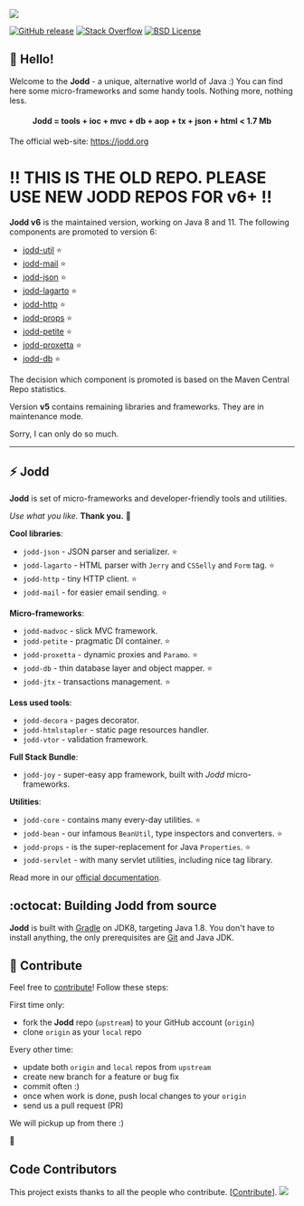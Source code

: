![](jodd-github-logo.png)
<br>

[![GitHub release](https://img.shields.io/github/release/oblac/jodd.svg)](https://jodd.org)
[![Stack Overflow](https://img.shields.io/badge/stack%20overflow-jodd-4183C4.svg)](https://stackoverflow.com/questions/tagged/jodd)
[![BSD License](https://img.shields.io/badge/license-BSD--2--Clause-blue.svg)](https://jodd.org/license.html)

## 👋 Hello!

Welcome to the **Jodd** - a unique, alternative world of Java :) You can find here some micro-frameworks and some handy tools. Nothing more, nothing less.

<h4 align="center">Jodd = tools + ioc + mvc + db + aop + tx + json + html < 1.7 Mb</h4>

The official web-site: https://jodd.org

# ‼️ THIS IS THE OLD REPO. PLEASE USE NEW JODD REPOS FOR v6+ ‼️

**Jodd v6** is the maintained version, working on Java 8 and 11. The following components are promoted to version 6:

+ [jodd-util](https://github.com/oblac/jodd-util) ⭐
+ [jodd-mail](https://github.com/oblac/jodd-mail) ⭐
+ [jodd-json](https://github.com/oblac/jodd-json) ⭐
+ [jodd-lagarto](https://github.com/oblac/jodd-lagarto) ⭐
+ [jodd-http](https://github.com/oblac/jodd-http) ⭐
+ [jodd-props](https://github.com/oblac/jodd-props) ⭐
+ [jodd-petite](https://github.com/oblac/jodd-petite) ⭐
+ [jodd-proxetta](https://github.com/oblac/jodd-proxetta) ⭐
+ [jodd-db](https://github.com/oblac/jodd-db) ⭐

The decision which component is promoted is based on the Maven Central Repo statistics. 

Version **v5** contains remaining libraries and frameworks. They are in maintenance mode.

Sorry, I can only do so much.

---

## :zap: Jodd

**Jodd** is set of micro-frameworks and developer-friendly tools and utilities.

_Use what you like._ **Thank you.** 🙏

**Cool libraries**:

+ `jodd-json` - JSON parser and serializer. ⭐
+ `jodd-lagarto` - HTML parser with `Jerry` and `CSSelly` and `Form` tag. ⭐
+ `jodd-http` - tiny HTTP client. ⭐
+ `jodd-mail` - for easier email sending. ⭐

**Micro-frameworks**:

+ `jodd-madvoc` - slick MVC framework.
+ `jodd-petite` - pragmatic DI container. ⭐
+ `jodd-proxetta` - dynamic proxies and `Paramo`. ⭐
+ `jodd-db` - thin database layer and object mapper. ⭐
+ `jodd-jtx` - transactions management. ⭐

**Less used tools**:

+ `jodd-decora` - pages decorator.
+ `jodd-htmlstapler` - static page resources handler.
+ `jodd-vtor` - validation framework.

**Full Stack Bundle**:

+ `jodd-joy` - super-easy app framework, built with *Jodd* micro-frameworks.

**Utilities**:

+ `jodd-core` - contains many every-day utilities. ⭐
+ `jodd-bean` - our infamous `BeanUtil`, type inspectors and converters. ⭐
+ `jodd-props` - is the super-replacement for Java `Properties`. ⭐
+ `jodd-servlet` - with many servlet utilities, including nice tag library.

Read more in our [official documentation](http://jodd.org).

## :octocat: Building Jodd from source

**Jodd** is built with [Gradle](http://gradle.org/) on JDK8,
targeting Java 1.8. You don't have to install anything,
the only prerequisites are [Git](http://help.github.com/set-up-git-redirect)
and Java JDK.

## :gift_heart: Contribute

Feel free to [contribute](CONTRIBUTING.md)! Follow these steps:

First time only:

+ fork the **Jodd** repo (`upstream`) to your GitHub account (`origin`)
+ clone `origin` as your `local` repo

Every other time:

+ update both `origin` and `local` repos from `upstream`
+ create new branch for a feature or bug fix
+ commit often :)
+ once when work is done, push local changes to your `origin`
+ send us a pull request (PR)

We will pickup up from there :)

:rocket:

## Code Contributors

This project exists thanks to all the people who contribute. [[Contribute](CONTRIBUTING.md)].
<a href="https://github.com/oblac/jodd/graphs/contributors"><img src="https://opencollective.com/jodd/contributors.svg?width=890&button=false" /></a>
